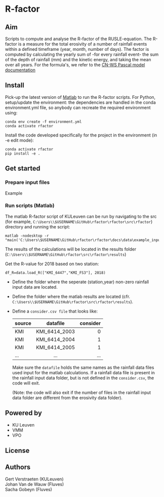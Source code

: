 

# R-factor

## Aim

Scripts to compute and analyse the R-factor of the RUSLE-equation. The
R-factor is a measure for the total erosivity of a number of rainfall events
within a defined timeframe (year, month, number of days). The factor is
computed by calculating the yearly sum of -for every rainfall event- the sum
of the depth of rainfall (mm) and the kinetic energy, and taking the mean
over all years. For the formula's, we refer to the [CN-WS Pascal model documentation](https://docs.fluves.net/cnws-pascal/watem-sedem.html#rusle-factors)

## Install

Pick-up the latest version of [Matlab](https://nl.mathworks.com/products/matlab.html?requestedDomain=)
to run the R-factor scripts. For Python, setup/update the environment: the dependencies are handled in the conda environment.yml file, so anybody can recreate the required environment using:

    conda env create -f environment.yml
    conda activate rfactor

Install the code developed specifically for the project in the environment (in -e edit mode):

    conda activate rfactor
    pip install -e .


## Get started

### Prepare input files

Example

### Run scripts (Matlab)

The matlab R-factor script of KULeuven can be run by navigating to the src (for example, ``C:\Users\\$USERNAME\GitHub\rfactor\rfactor\src\rfactor``) directory and running the script:

    matlab -nodesktop -r "main('C:\Users\$USERNAME\GitHub\rfactor\rfactor\docs\data\example_inputdata')"

The results of the calculations will be located in the results folder (``C:\Users\\$USERNAME\GitHub\rfactor\src\rfactor\results``)

Get the R-value for 2018 based on two station:

    df_R=data.load_R(["KMI_6447","KMI_FS3"], 2018)

- Define the folder where the seperate (station,year) non-zero rainfall input data are located.
- Define the folder where the matlab results are located (cfr. ``C:\Users\\$USERNAME\GitHub\rfactor\src\rfactor\results``).  
- Define a ``consider.csv file`` that looks like:

  | source        | datafile      | consider  |
  | ------------- |:-------------:| ---------:|
  | KMI	          | KMI_6414_2003 | 0         |
  | KMI	          | KMI_6414_2004 | 1         |
  | KMI	          | KMI_6414_2005 | 1         |
  | ...           | ...           | ...       |

  Make sure the ``datafile`` holds the same names as the rainfall data files used input for the matlab calculations. If a rainfall data file is present in the rainfall input data folder, but is not defined in the ``consider.csv``, the code will exit.

  (Note: the code will also exit if the number of files in the rainfall input data folder are different from the erosivity data folder).   

## Powered by

- KU Leuven
- VMM
- VPO

## License

## Authors

Gert Verstraeten (KULeuven)  
Johan Van de Wauw (Fluves)  
Sacha Gobeyn (Fluves)  
